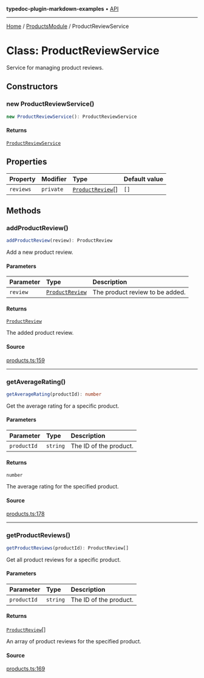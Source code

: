 **typedoc-plugin-markdown-examples** • [API](../../README.md)

***

[Home](../../README.md) / [ProductsModule](../README.md) / ProductReviewService

# Class: ProductReviewService

Service for managing product reviews.

## Constructors

### new ProductReviewService()

```ts
new ProductReviewService(): ProductReviewService
```

#### Returns

[`ProductReviewService`](ProductReviewService.md)

## Properties

| Property | Modifier | Type | Default value |
| :------ | :------ | :------ | :------ |
| `reviews` | `private` | [`ProductReview`](../interfaces/ProductReview.md)[] | `[]` |

## Methods

### addProductReview()

```ts
addProductReview(review): ProductReview
```

Add a new product review.

#### Parameters

| Parameter | Type | Description |
| :------ | :------ | :------ |
| `review` | [`ProductReview`](../interfaces/ProductReview.md) | The product review to be added. |

#### Returns

[`ProductReview`](../interfaces/ProductReview.md)

The added product review.

#### Source

[products.ts:159](https://github.com/tgreyuk/typedoc-plugin-markdown-examples/blob/d2a811c92870a7c2dc8ea4f9aacd73d076444ff1/examples/src/products.ts#L159)

***

### getAverageRating()

```ts
getAverageRating(productId): number
```

Get the average rating for a specific product.

#### Parameters

| Parameter | Type | Description |
| :------ | :------ | :------ |
| `productId` | `string` | The ID of the product. |

#### Returns

`number`

The average rating for the specified product.

#### Source

[products.ts:178](https://github.com/tgreyuk/typedoc-plugin-markdown-examples/blob/d2a811c92870a7c2dc8ea4f9aacd73d076444ff1/examples/src/products.ts#L178)

***

### getProductReviews()

```ts
getProductReviews(productId): ProductReview[]
```

Get all product reviews for a specific product.

#### Parameters

| Parameter | Type | Description |
| :------ | :------ | :------ |
| `productId` | `string` | The ID of the product. |

#### Returns

[`ProductReview`](../interfaces/ProductReview.md)[]

An array of product reviews for the specified product.

#### Source

[products.ts:169](https://github.com/tgreyuk/typedoc-plugin-markdown-examples/blob/d2a811c92870a7c2dc8ea4f9aacd73d076444ff1/examples/src/products.ts#L169)
